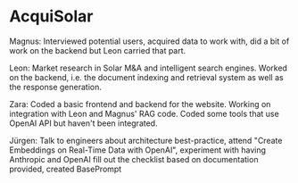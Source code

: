 # AcquiSolar

Magnus: Interviewed potential users, acquired data to work with, did a bit of work on the backend but Leon carried that part.

Leon:
Market research in Solar M&A and intelligent search engines. Worked on the backend, i.e. the document indexing and retrieval system as well as the response generation.

Zara:
Coded a basic frontend and backend for the website. Working on integration with Leon and Magnus' RAG code. Coded some tools that use OpenAI API but haven't been integrated.

Jürgen:
Talk to engineers about architecture best-practice, attend "Create Embeddings on Real-Time Data with OpenAI", experiment with having Anthropic and OpenAI fill out the checklist based on documentation provided, created BasePrompt
